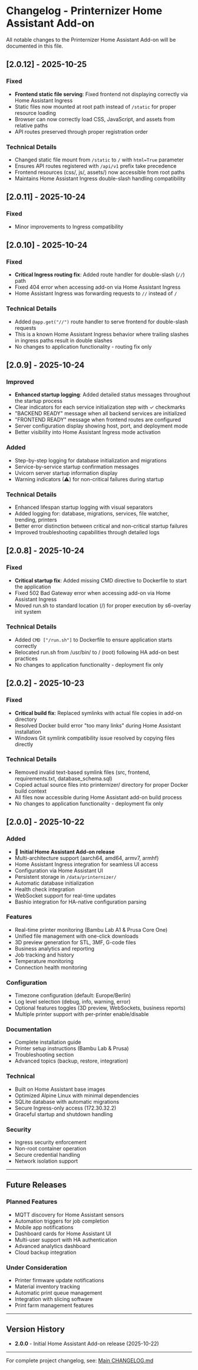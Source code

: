 # Changelog - Printernizer Home Assistant Add-on

All notable changes to the Printernizer Home Assistant Add-on will be documented in this file.

## [2.0.12] - 2025-10-25

### Fixed
- **Frontend static file serving**: Fixed frontend not displaying correctly via Home Assistant Ingress
- Static files now mounted at root path instead of `/static` for proper resource loading
- Browser can now correctly load CSS, JavaScript, and assets from relative paths
- API routes preserved through proper registration order

### Technical Details
- Changed static file mount from `/static` to `/` with `html=True` parameter
- Ensures API routes registered with `/api/v1` prefix take precedence
- Frontend resources (css/, js/, assets/) now accessible from root paths
- Maintains Home Assistant Ingress double-slash handling compatibility

## [2.0.11] - 2025-10-24

### Fixed
- Minor improvements to Ingress compatibility

## [2.0.10] - 2025-10-24

### Fixed
- **Critical Ingress routing fix**: Added route handler for double-slash (`//`) path
- Fixed 404 error when accessing add-on via Home Assistant Ingress
- Home Assistant Ingress was forwarding requests to `//` instead of `/`

### Technical Details
- Added `@app.get("//")` route handler to serve frontend for double-slash requests
- This is a known Home Assistant Ingress behavior where trailing slashes in ingress paths result in double slashes
- No changes to application functionality - routing fix only

## [2.0.9] - 2025-10-24

### Improved
- **Enhanced startup logging**: Added detailed status messages throughout the startup process
- Clear indicators for each service initialization step with ✓ checkmarks
- "BACKEND READY" message when all backend services are initialized
- "FRONTEND READY" message when frontend routes are configured
- Server configuration display showing host, port, and deployment mode
- Better visibility into Home Assistant Ingress mode activation

### Added
- Step-by-step logging for database initialization and migrations
- Service-by-service startup confirmation messages
- Uvicorn server startup information display
- Warning indicators (⚠) for non-critical failures during startup

### Technical Details
- Enhanced lifespan startup logging with visual separators
- Added logging for: database, migrations, services, file watcher, trending, printers
- Better error distinction between critical and non-critical startup failures
- Improved troubleshooting capabilities through detailed logs

## [2.0.8] - 2025-10-24

### Fixed
- **Critical startup fix**: Added missing CMD directive to Dockerfile to start the application
- Fixed 502 Bad Gateway error when accessing add-on via Home Assistant Ingress
- Moved run.sh to standard location (/) for proper execution by s6-overlay init system

### Technical Details
- Added `CMD ["/run.sh"]` to Dockerfile to ensure application starts correctly
- Relocated run.sh from /usr/bin/ to / (root) following HA add-on best practices
- No changes to application functionality - deployment fix only

## [2.0.2] - 2025-10-23

### Fixed
- **Critical build fix**: Replaced symlinks with actual file copies in add-on directory
- Resolved Docker build error "too many links" during Home Assistant installation
- Windows Git symlink compatibility issue resolved by copying files directly

### Technical Details
- Removed invalid text-based symlink files (src, frontend, requirements.txt, database_schema.sql)
- Copied actual source files into printernizer/ directory for proper Docker build context
- All files now accessible during Home Assistant add-on build process
- No changes to application functionality - deployment fix only

## [2.0.0] - 2025-10-22

### Added
- 🎉 **Initial Home Assistant Add-on release**
- Multi-architecture support (aarch64, amd64, armv7, armhf)
- Home Assistant Ingress integration for seamless UI access
- Configuration via Home Assistant UI
- Persistent storage in `/data/printernizer/`
- Automatic database initialization
- Health check integration
- WebSocket support for real-time updates
- Bashio integration for HA-native configuration parsing

### Features
- Real-time printer monitoring (Bambu Lab A1 & Prusa Core One)
- Unified file management with one-click downloads
- 3D preview generation for STL, 3MF, G-code files
- Business analytics and reporting
- Job tracking and history
- Temperature monitoring
- Connection health monitoring

### Configuration
- Timezone configuration (default: Europe/Berlin)
- Log level selection (debug, info, warning, error)
- Optional features toggles (3D preview, WebSockets, business reports)
- Multiple printer support with per-printer enable/disable

### Documentation
- Complete installation guide
- Printer setup instructions (Bambu Lab & Prusa)
- Troubleshooting section
- Advanced topics (backup, restore, integration)

### Technical
- Built on Home Assistant base images
- Optimized Alpine Linux with minimal dependencies
- SQLite database with automatic migrations
- Secure Ingress-only access (172.30.32.2)
- Graceful startup and shutdown handling

### Security
- Ingress security enforcement
- Non-root container operation
- Secure credential handling
- Network isolation support

---

## Future Releases

### Planned Features
- MQTT discovery for Home Assistant sensors
- Automation triggers for job completion
- Mobile app notifications
- Dashboard cards for Home Assistant UI
- Multi-user support with HA authentication
- Advanced analytics dashboard
- Cloud backup integration

### Under Consideration
- Printer firmware update notifications
- Material inventory tracking
- Automatic print queue management
- Integration with slicing software
- Print farm management features

---

## Version History

- **2.0.0** - Initial Home Assistant Add-on release (2025-10-22)

---

For complete project changelog, see: [Main CHANGELOG.md](https://github.com/schmacka/printernizer/blob/master/CHANGELOG.md)
